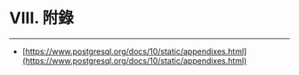 # VIII. 附錄

---

* [https://www.postgresql.org/docs/10/static/appendixes.html](https://www.postgresql.org/docs/10/static/appendixes.html)



